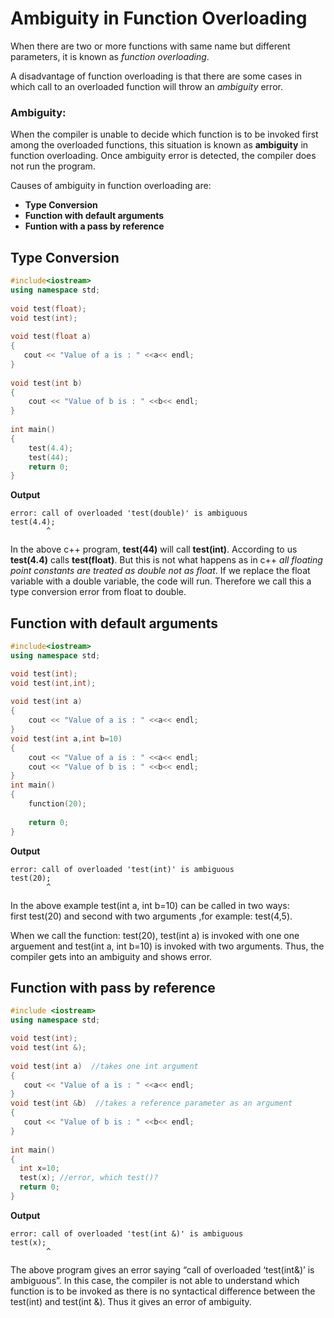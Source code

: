 # **Ambiguity in Function Overloading**
When there are two or more functions with same name but different parameters, it is known as *function overloading*.

A disadvantage of function overloading is that there are some cases in which call to an overloaded function will throw an *ambiguity* error.

### **Ambiguity:**
 When the compiler is unable to decide which function is to be invoked first among the overloaded functions, this situation is known as **ambiguity** in function overloading. Once ambiguity error is detected, the compiler does not run the program.

 Causes of ambiguity in function overloading are:  
 * **Type Conversion**
 * **Function with default arguments**
 * **Funtion with a pass by reference**  
 
## **Type Conversion**  

```c++
#include<iostream>  
using namespace std;  
 
void test(float); 
void test(int);  
 
void test(float a)  
{  
   cout << "Value of a is : " <<a<< endl;  
}  
 
void test(int b)  
{  
    cout << "Value of b is : " <<b<< endl;  
}  
 
int main()  
{  
    test(4.4);
    test(44);  
    return 0;  
}
```
**Output**
```
error: call of overloaded 'test(double)' is ambiguous
test(4.4);
        ^
```
In the above c++ program, **test(44)** will call **test(int)**. According to us **test(4.4)** calls **test(float)**. But this is not what happens as in c++ *all floating point constants are treated as double not as float*. If we replace the float variable with a double variable, the code will run. Therefore we call this a type conversion error from float to double.

## **Function with default arguments**  

```c++
#include<iostream>  
using namespace std;  

void test(int);  
void test(int,int);  
 
void test(int a)  
{  
    cout << "Value of a is : " <<a<< endl;  
}  
void test(int a,int b=10)  
{  
    cout << "Value of a is : " <<a<< endl;  
    cout << "Value of b is : " <<b<< endl;  
}  
int main()  
{  
    function(20);  
    
    return 0;  
}
```
**Output**
```
error: call of overloaded 'test(int)' is ambiguous
test(20);
        ^
```       
In the above example test(int a, int b=10) can be called in two ways:  
first test(20) and second with two arguments ,for example: test(4,5).

When we call the function: test(20), test(int a) is invoked with one one arguement and test(int a, int b=10) is invoked with two arguments. Thus, the compiler gets into an ambiguity and shows error.

## **Function with pass by reference**

```c++
#include <iostream>  
using namespace std; 

void test(int);  
void test(int &);   
 
void test(int a)  //takes one int argument
{  
   cout << "Value of a is : " <<a<< endl;  
}  
void test(int &b)  //takes a reference parameter as an argument
{  
   cout << "Value of b is : " <<b<< endl;  
}  
 
int main()  
{  
  int x=10;  
  test(x); //error, which test()?
  return 0;  
}
```
**Output**
```
error: call of overloaded 'test(int &)' is ambiguous
test(x);
        ^
```
The above program gives an error saying “call of overloaded ‘test(int&)’ is ambiguous”. In this case, the compiler is not able to understand which function is to be invoked as there is no syntactical difference between the test(int) and test(int &). Thus it gives an error of ambiguity.        
